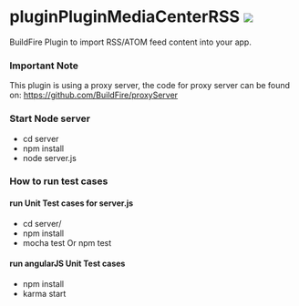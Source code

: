 # pluginPluginMediaCenterRSS ![](https://api.travis-ci.org/BuildFire/pluginPluginMediaCenterRSS.svg)
BuildFire Plugin to import RSS/ATOM feed content into your app.

### Important Note
This plugin is using a proxy server, the code for proxy server can be found on: https://github.com/BuildFire/proxyServer

### Start Node server
- cd server
- npm install
- node server.js

### How to run test cases

#### run Unit Test cases for server.js 
- cd server/
- npm install
- mocha test Or npm test

#### run angularJS Unit Test cases 
- npm install
- karma start
